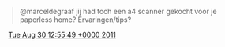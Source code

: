 > @marceldegraaf jij had toch een a4 scanner gekocht voor je paperless home? Ervaringen/tips?

<img src="../../media/tweet.ico" width="12" /> [Tue Aug 30 12:55:49 +0000 2011](https://twitter.com/DromerDenker/status/108523316125499393)